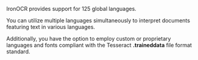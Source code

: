 IronOCR provides support for 125 global languages.

You can utilize multiple languages simultaneously to interpret documents featuring text in various languages.

Additionally, you have the option to employ custom or proprietary languages and fonts compliant with the Tesseract **.traineddata** file format standard.